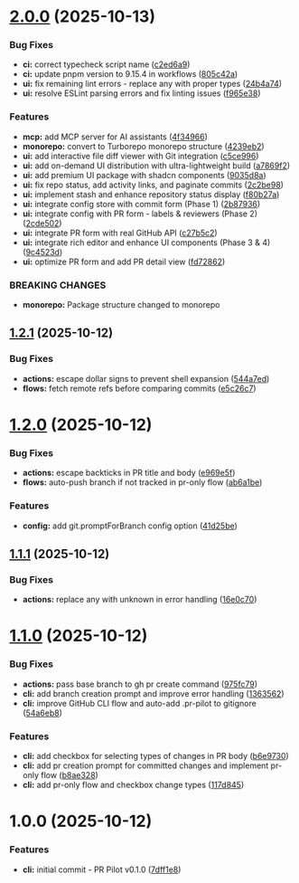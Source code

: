 # [2.0.0](https://github.com/whyte25/pr-pilot/compare/v1.3.0...v2.0.0) (2025-10-13)


### Bug Fixes

* **ci:** correct typecheck script name ([c2ed6a9](https://github.com/whyte25/pr-pilot/commit/c2ed6a971c497e511401b431e90bbc19c83694f6))
* **ci:** update pnpm version to 9.15.4 in workflows ([805c42a](https://github.com/whyte25/pr-pilot/commit/805c42a227512188faa4bba9472a7d4fc7316614))
* **ui:** fix remaining lint errors - replace any with proper types ([24b4a74](https://github.com/whyte25/pr-pilot/commit/24b4a74c0bcba3ce6ab2ee5baf2c9681643b000b))
* **ui:** resolve ESLint parsing errors and fix linting issues ([f965e38](https://github.com/whyte25/pr-pilot/commit/f965e38cc0369a928db6476b8dc5f7a55f9db277))


### Features

* **mcp:** add MCP server for AI assistants ([4f34966](https://github.com/whyte25/pr-pilot/commit/4f34966a687fb2ffa7316be6992585ec1963d997))
* **monorepo:** convert to Turborepo monorepo structure ([4239eb2](https://github.com/whyte25/pr-pilot/commit/4239eb2398ec6307b12269b6afa0a46738a2124f))
* **ui:** add interactive file diff viewer with Git integration ([c5ce996](https://github.com/whyte25/pr-pilot/commit/c5ce996ee9f68adf47fd2deeca97e4a6f73872fa))
* **ui:** add on-demand UI distribution with ultra-lightweight build ([a7869f2](https://github.com/whyte25/pr-pilot/commit/a7869f288ee8cd0b57ea0bfcefadc74a604bf4a0))
* **ui:** add premium UI package with shadcn components ([9035d8a](https://github.com/whyte25/pr-pilot/commit/9035d8a4299f5ebe658f35d0dfa7d3277dc69adb))
* **ui:** fix repo status, add activity links, and paginate commits ([2c2be98](https://github.com/whyte25/pr-pilot/commit/2c2be98218ef9ef481224e8e4f5decdc16061e15))
* **ui:** implement stash and enhance repository status display ([f80b27a](https://github.com/whyte25/pr-pilot/commit/f80b27a10f0d7c3c128d1692fa23149fe9602ba7))
* **ui:** integrate config store with commit form (Phase 1) ([2b87936](https://github.com/whyte25/pr-pilot/commit/2b8793640540071d2869b7b1330332c5ac60bf55))
* **ui:** integrate config with PR form - labels & reviewers (Phase 2) ([2cde502](https://github.com/whyte25/pr-pilot/commit/2cde502446ab86d8b57b0d4ebd966712dfe022f4))
* **ui:** integrate PR form with real GitHub API ([c27b5c2](https://github.com/whyte25/pr-pilot/commit/c27b5c29b41112814c1d591029748cabf1f07372))
* **ui:** integrate rich editor and enhance UI components (Phase 3 & 4) ([9c4523d](https://github.com/whyte25/pr-pilot/commit/9c4523d4c3a4b7cf9d666e9d6c3ad2c996bb1d3e))
* **ui:** optimize PR form and add PR detail view ([fd72862](https://github.com/whyte25/pr-pilot/commit/fd72862ee2197d1a76abdb9d999306f2d3cff82e))


### BREAKING CHANGES

* **monorepo:** Package structure changed to monorepo

## [1.2.1](https://github.com/whyte25/pr-pilot/compare/v1.2.0...v1.2.1) (2025-10-12)

### Bug Fixes

- **actions:** escape dollar signs to prevent shell expansion ([544a7ed](https://github.com/whyte25/pr-pilot/commit/544a7ed9e0e0ae67e939729244afd9944108de61))
- **flows:** fetch remote refs before comparing commits ([e5c26c7](https://github.com/whyte25/pr-pilot/commit/e5c26c787fee5d01eb8cca188116fc7e3f88068a))

# [1.2.0](https://github.com/whyte25/pr-pilot/compare/v1.1.1...v1.2.0) (2025-10-12)

### Bug Fixes

- **actions:** escape backticks in PR title and body ([e969e5f](https://github.com/whyte25/pr-pilot/commit/e969e5fb76633c0927a819cb76d0b5b65e4db76e))
- **flows:** auto-push branch if not tracked in pr-only flow ([ab6a1be](https://github.com/whyte25/pr-pilot/commit/ab6a1be2cb3ad7b5d6f9771baeb4e84230342e5f))

### Features

- **config:** add git.promptForBranch config option ([41d25be](https://github.com/whyte25/pr-pilot/commit/41d25beb69561e25ff4a390c3a3fc42f6d7f1090))

## [1.1.1](https://github.com/whyte25/pr-pilot/compare/v1.1.0...v1.1.1) (2025-10-12)

### Bug Fixes

- **actions:** replace any with unknown in error handling ([16e0c70](https://github.com/whyte25/pr-pilot/commit/16e0c70ae2ed1151b0a6ea63241f41a73ba0d7ea))

# [1.1.0](https://github.com/whyte25/pr-pilot/compare/v1.0.0...v1.1.0) (2025-10-12)

### Bug Fixes

- **actions:** pass base branch to gh pr create command ([975fc79](https://github.com/whyte25/pr-pilot/commit/975fc799a81e3aa886c45dd5bf8fb2f4e40f45d4))
- **cli:** add branch creation prompt and improve error handling ([1363562](https://github.com/whyte25/pr-pilot/commit/1363562898d4d3303208a193615c451223026b4a))
- **cli:** improve GitHub CLI flow and auto-add .pr-pilot to gitignore ([54a6eb8](https://github.com/whyte25/pr-pilot/commit/54a6eb8c5b64e1cbe6405e78aeacdef48ef655ce))

### Features

- **cli:** add checkbox for selecting types of changes in PR body ([b6e9730](https://github.com/whyte25/pr-pilot/commit/b6e9730ef9992c372208d5da1316858f580cee49))
- **cli:** add pr creation prompt for committed changes and implement pr-only flow ([b8ae328](https://github.com/whyte25/pr-pilot/commit/b8ae32821211a4085cfeb48716bc935d4f2c192a))
- **cli:** add pr-only flow and checkbox change types ([117d845](https://github.com/whyte25/pr-pilot/commit/117d8454e07f350019e20c638d21ed9ef3f66e05))

# 1.0.0 (2025-10-12)

### Features

- **cli:** initial commit - PR Pilot v0.1.0 ([7dff1e8](https://github.com/whyte25/pr-pilot/commit/7dff1e84431bc789215960228bfcb9aebf157d6d))

